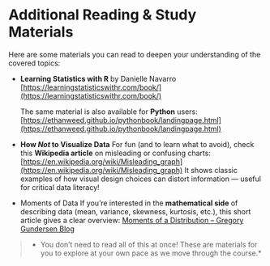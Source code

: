 #  Additional Reading & Study Materials

Here are some materials you can read to deepen your understanding of the covered topics:


- **Learning Statistics with R** by Danielle Navarro  
  [https://learningstatisticswithr.com/book/](https://learningstatisticswithr.com/book/)  

  The same material is also available for **Python** users:  
  [https://ethanweed.github.io/pythonbook/landingpage.html](https://ethanweed.github.io/pythonbook/landingpage.html)


- **How *Not* to Visualize Data**
  For fun (and to learn what to avoid), check this **Wikipedia article** on misleading or confusing charts:
  [https://en.wikipedia.org/wiki/Misleading_graph](https://en.wikipedia.org/wiki/Misleading_graph)
  It shows classic examples of how visual design choices can distort information — useful for critical data literacy!

- Moments of Data
  If you’re interested in the **mathematical side** of describing data (mean, variance, skewness, kurtosis, etc.), this short article gives a clear overview:
  [Moments of a Distribution – Gregory Gundersen Blog](https://gregorygundersen.com/blog/2020/04/11/moments/)

> * You don’t need to read all of this at once! These are materials for you to explore at your own pace as we move through the course.*

